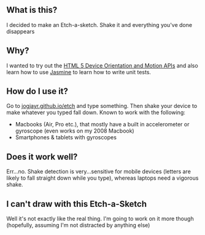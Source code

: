 ## What is this? ##

I decided to make an Etch-a-sketch. Shake it and everything you've done disappears

## Why? ##

I wanted to try out the [HTML 5 Device Orientation and Motion APIs](http://www.html5rocks.com/en/tutorials/device/orientation/ "This End Up: Using Device Orientation") and also learn how to use [Jasmine](http://pivotal.github.io/jasmine/ "Jasmine") to learn how to write unit tests.

## How do I use it? ##

Go to [jogjayr.github.io/etch](jogjayr.github.io/etch) and type something. Then shake your device to make whatever you typed fall down. Known to work with the following:

* Macbooks (Air, Pro etc.), that mostly have a built in accelerometer or gyroscope (even works on my 2008 Macbook)
* Smartphones & tablets with gyroscopes

## Does it work well? ##

Err...no. Shake detection is very...sensitive for mobile devices (letters are likely to fall straight down while you type), whereas laptops need a vigorous shake.

## I can't draw with this Etch-a-Sketch ##

Well it's not exactly like the real thing. I'm going to work on it more though (hopefully, assuming I'm not distracted by anything else)